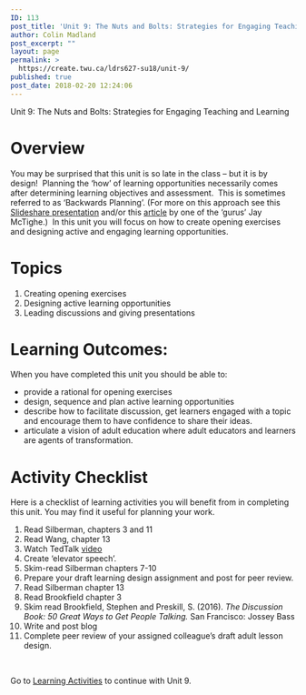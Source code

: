 ```yaml
---
ID: 113
post_title: 'Unit 9: The Nuts and Bolts: Strategies for Engaging Teaching and Learning'
author: Colin Madland
post_excerpt: ""
layout: page
permalink: >
  https://create.twu.ca/ldrs627-su18/unit-9/
published: true
post_date: 2018-02-20 12:24:06
---
```

Unit 9: The Nuts and Bolts: Strategies for Engaging Teaching and Learning

<h1>Overview</h1>

You may be surprised that this unit is so late in the class – but it is by design!  Planning the ‘how’ of learning opportunities necessarily comes after determining learning objectives and assessment.  This is sometimes referred to as ‘Backwards Planning’. (For more on this approach see this <a href="https://www.slideshare.net/edvainker/backwards-planning">Slideshare presentation</a> and/or this <a href="https://www.ascd.org/ASCD/pdf/books/mctighe2004_intro.pdf">article</a> by one of the ‘gurus’ Jay McTighe.)  In this unit you will focus on how to create opening exercises and designing active and engaging learning opportunities.

<h1>Topics</h1>

<ol>
    <li>Creating opening exercises</li>
    <li>Designing active learning opportunities</li>
    <li>Leading discussions and giving presentations</li>
</ol>

<h1>Learning Outcomes:</h1>

When you have completed this unit you should be able to:

<ul>
    <li>provide a rational for opening exercises</li>
    <li>design, sequence and plan active learning opportunities</li>
    <li>describe how to facilitate discussion, get learners engaged with a topic and encourage them to have confidence to share their ideas.</li>
    <li>articulate a vision of adult education where adult educators and learners are agents of transformation.</li>
</ul>

<h1>Activity Checklist</h1>

Here is a checklist of learning activities you will benefit from in completing this unit. You may find it useful for planning your work.

<ol>
    <li>Read Silberman, chapters 3 and 11</li>
    <li>Read Wang, chapter 13</li>
    <li>Watch TedTalk <a href="https://www.youtube.com/watch?v=Xlg8zdSVjgg&amp;feature=youtu.be">video</a></li>
    <li>Create ‘elevator speech’.</li>
    <li>Skim-read Silberman chapters 7-10</li>
    <li>Prepare your draft learning design assignment and post for peer review.</li>
    <li>Read Silberman chapter 13</li>
    <li>Read Brookfield chapter 3</li>
    <li>Skim read Brookfield, Stephen and Preskill, S. (2016). <em>The Discussion Book: 50 Great Ways to Get People Talking.</em> San Francisco: Jossey Bass</li>
    <li>Write and post blog</li>
    <li>Complete peer review of your assigned colleague’s draft adult lesson design.</li>
</ol>

&nbsp;

Go to <a href="https://create.twu.ca/ldrs627-su18/unit-9-learning-activities/">Learning Activities</a> to continue with Unit 9.